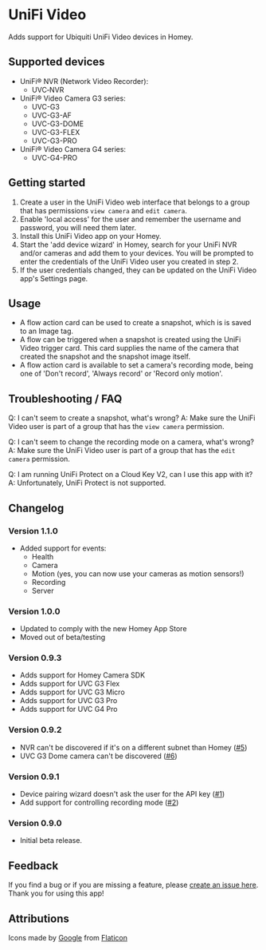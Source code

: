 # UniFi Video

Adds support for Ubiquiti UniFi Video devices in Homey.

## Supported devices

* UniFi® NVR (Network Video Recorder):
	* UVC‑NVR
* UniFi® Video Camera G3 series:
	* UVC-G3
	* UVC-G3-AF
	* UVC-G3-DOME
	* UVC-G3-FLEX
	* UVC-G3-PRO
* UniFi® Video Camera G4 series:
	* UVC-G4-PRO

## Getting started

1. Create a user in the UniFi Video web interface that belongs to a group that has permissions `view camera` and `edit camera`.
2. Enable 'local access' for the user and remember the username and password, you will need them later.
3. Install this UniFi Video app on your Homey.
4. Start the 'add device wizard' in Homey, search for your UniFi NVR and/or cameras and add them to your devices. You will be prompted to enter the credentials of the UniFi Video user you created in step 2.
5. If the user credentials changed, they can be updated on the UniFi Video app's Settings page.

## Usage

* A flow action card can be used to create a snapshot, which is is saved to an Image tag.
* A flow can be triggered when a snapshot is created using the UniFi Video trigger card. This card supplies the name of the camera that created the snapshot and the snapshot image itself.
* A flow action card is available to set a camera's recording mode, being one of 'Don't record', 'Always record' or 'Record only motion'.

## Troubleshooting / FAQ

Q: I can't seem to create a snapshot, what's wrong?
A: Make sure the UniFi Video user is part of a group that has the `view camera` permission.

Q: I can't seem to change the recording mode on a camera, what's wrong?
A: Make sure the UniFi Video user is part of a group that has the `edit camera` permission.

Q: I am running UniFi Protect on a Cloud Key V2, can I use this app with it?
A: Unfortunately, UniFi Protect is not supported.

## Changelog

### Version 1.1.0
* Added support for events:
	* Health
	* Camera
	* Motion (yes, you can now use your cameras as motion sensors!)
	* Recording
	* Server

### Version 1.0.0
* Updated to comply with the new Homey App Store 
* Moved out of beta/testing

### Version 0.9.3
* Adds support for Homey Camera SDK
* Adds support for UVC G3 Flex
* Adds support for UVC G3 Micro
* Adds support for UVC G3 Pro
* Adds support for UVC G4 Pro

### Version 0.9.2
* NVR can't be discovered if it's on a different subnet than Homey ([#5][i5])
* UVC G3 Dome camera can't be discovered ([#6][i6])

### Version 0.9.1
* Device pairing wizard doesn't ask the user for the API key ([#1][i1])
* Add support for controlling recording mode ([#2][i2])

### Version 0.9.0
* Initial beta release.

## Feedback

If you find a bug or if you are missing a feature, please [create an issue here](https://github.com/j0bro/com.ubnt.unifivideo/issues).
Thank you for using this app!

## Attributions

Icons made by [Google](https://www.flaticon.com/authors/google) from [Flaticon](https://www.flaticon.com/)

[i1]: https://github.com/j0bro/com.ubnt.unifivideo/issues/1
[i2]: https://github.com/j0bro/com.ubnt.unifivideo/issues/2
[i5]: https://github.com/j0bro/com.ubnt.unifivideo/issues/5
[i6]: https://github.com/j0bro/com.ubnt.unifivideo/issues/6
